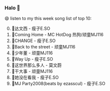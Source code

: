

### Halo 👋

😄 listen to my this week song list of top 10:

0. 🌈达文西 - 瘦子E.SO
1. 🌈Coming Home - MC HotDog 热狗/顽童MJ116
2. 🌈CHANGE - 瘦子E.SO
3. 🌈Back to the street - 顽童MJ116
4. 🌈少年董  - 顽童MJ116
5. 🌈Way Up - 瘦子E.SO
6. 🌈这世界那么多人 - 莫文蔚
7. 🌈干大事  - 顽童MJ116
8. 🌈她没在看我 - 瘦子E.SO
9. 🌈MJ Party2008(beats by ezasscul) - 瘦子E.SO

